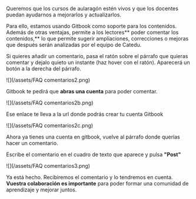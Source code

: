 Queremos que los cursos de aularagón estén vivos y que los docentes puedan ayudarnos a mejorarlos y actualizarlos.

Para ello, estamos usando Gitbook como soporte para los contenidos. Además de otras ventajas, permite a los lectores** poder comentar los contenidos,** lo que permite sugerir ampliaciones, correcciones o mejoras que después serán analizadas por el equipo de Catedu.

Si quieres añadir un comentario, pasa el ratón sobre el párrafo que quieras comentar y dejalo quieto un instante \(haz hover con el ratón\). Aparecerá un botón a la derecha del párrafo.

![](/assets/FAQ comentarios2.png)

Gitbook te pedirá que **abras una cuenta** para poder comentar.

![](/assets/FAQ comentarios2b.png)

Ese enlace te lleva a la url donde podrás crear tu cuenta Gitbook

![](/assets/FAQ comentarios2c.png)

Ahora ya tienes una cuenta en gitbook, vuelve al párrafo donde querías hacer un comentario.

Escribe el comentario en el cuadro de texto que aparece y pulsa **"Post"**

![](/assets/FAQ comentarios3.png)

Ya está hecho. Recibiremos el comentario y lo tendremos en cuenta. **Vuestra colaboración es importante** para poder formar una comunidad de aprendizaje y mejorar juntos. 


